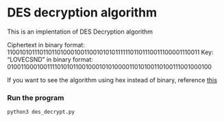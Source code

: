 # DES decryption algorithm 
This is an implentation of DES Decryption algorithm 

Ciphertext in binary format: 	
1100101011101101101000100110010101011111101101110011100001110011
Key: “LOVECSND” in binary format:
0100110001001111010101100100010101000011010100110100111001000100

If you want to see the algorithm using hex instead of binary, reference [this](https://www.geeksforgeeks.org/data-encryption-standard-des-set-1/#)

### Run the program
`python3 des_decrypt.py`